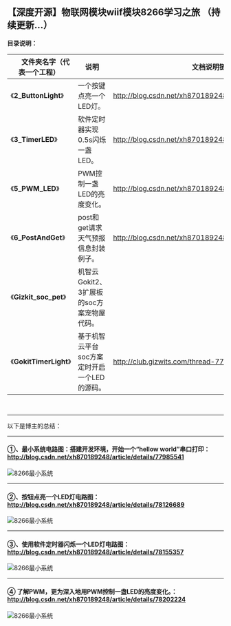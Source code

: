 ## 【深度开源】物联网模块wiif模块8266学习之旅 （**持续更新...**） 


**目录说明：** 

|      **文件夹名字（代表一个工程）**   | 说明|文档说明链接|
|-------|------|-----------|
| 《**2_ButtonLight**》 | 一个按键点亮一个LED灯。|http://blog.csdn.net/xh870189248/article/details/78126689|
| 《**3_TimerLED**》| 软件定时器实现0.5s闪烁一盏LED。 |http://blog.csdn.net/xh870189248/article/details/78155357|
| 《**5_PWM_LED**》| PWM控制一盏LED的亮度变化。 |http://blog.csdn.net/xh870189248/article/details/78202224|
| 《**6_PostAndGet**》|post和get请求天气预报信息封装例子。 |http://blog.csdn.net/xh870189248/article/details/78656563|
| 《**Gizkit_soc_pet**》| 机智云Gokit2、3扩展板的soc方案宠物屋代码。 ||
| 《**GokitTimerLight**》| 基于机智云平台soc方案定时开启一个LED的源码。 |http://club.gizwits.com/thread-7787-1-1.html|
 

**************************************************************************************************
以下是博主的总结：
**************************************************************************************************
#### ①、最小系统电路图：搭建开发环境，开始一个“hellow world”串口打印： http://blog.csdn.net/xh870189248/article/details/77985541

![8266最小系统](http://h5xuhong.oss-cn-hongkong.aliyuncs.com/8266%E5%9B%BE%E7%89%87/%E6%9C%80%E5%B0%8F%E7%B3%BB%E7%BB%9F.png) 

********************************************************************************
#### ②、按钮点亮一个LED灯电路图： http://blog.csdn.net/xh870189248/article/details/78126689
 ![8266最小系统](http://h5xuhong.oss-cn-hongkong.aliyuncs.com/8266%E5%9B%BE%E7%89%87/%E6%8C%89%E9%94%AE%E7%94%B5%E8%B7%AF%E5%9B%BE.png)

********************************************************************************
#### ③、使用软件定时器闪烁一个LED灯电路图： http://blog.csdn.net/xh870189248/article/details/78155357
 ![8266最小系统](http://img.blog.csdn.net/20171003165642605?watermark/2/text/aHR0cDovL2Jsb2cuY3Nkbi5uZXQveGg4NzAxODkyNDg=/font/5a6L5L2T/fontsize/400/fill/I0JBQkFCMA==/dissolve/70/gravity/SouthEast)
 
********************************************************************************
#### ④ 了解PWM，更为深入地用PWM控制一盏LED的亮度变化。： http://blog.csdn.net/xh870189248/article/details/78202224
 ![8266最小系统](http://img.blog.csdn.net/20171120102325475?watermark/2/text/aHR0cDovL2Jsb2cuY3Nkbi5uZXQveGg4NzAxODkyNDg=/font/5a6L5L2T/fontsize/400/fill/I0JBQkFCMA==/dissolve/70/gravity/SouthEast)